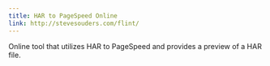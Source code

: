 ```yaml
---
title: HAR to PageSpeed Online
link: http://stevesouders.com/flint/
---
```


Online tool that utilizes HAR to PageSpeed and provides a preview of a HAR file.
